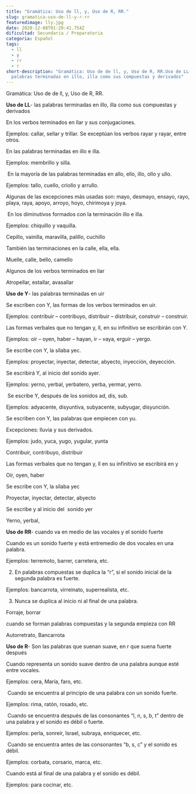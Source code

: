 ```yaml
---
title: "Gramática: Uso de ll, y, Uso de R, RR."
slug: gramatica-uso-de-ll-y-r-rr
featuredimage: lly.jpg
date: 2020-12-08T01:29:41.754Z
dificultad: Secundaria / Preparatoria
categoria: Español
tags:
  - ll
  - y
  - rr
  - r
short-description: "Gramática: Uso de de ll, y, Uso de R, RR.Uso de LL- las
  palabras terminadas en illo, illa como sus compuestas y derivados"
---
```

Gramática: Uso de de ll, y, Uso de R, RR.

**Uso de LL**- las palabras terminadas en illo, illa como sus compuestas y derivados 

En los verbos terminados en llar y sus conjugaciones.

Ejemplos: callar, sellar y trillar. Se exceptúan los verbos rayar y rayar, entre otros.



En las palabras terminadas en illo e illa.

Ejemplos: membrillo y silla.



 En la mayoría de las palabras terminadas en allo, ello, illo, ollo y ullo.

Ejemplos: tallo, cuello, criollo y arrullo.

Algunas de las excepciones más usadas son: mayo, desmayo, ensayo, rayo, playa, raya, apoyo, arroyo, hoyo, chirimoya y joya.



 En los diminutivos formados con la terminación illo e illa.

Ejemplos: chiquillo y vaquilla.

Cepillo, vainilla, maravilla, palillo, cuchillo 

También las terminaciones en la calle, ella, ella.

Muelle, calle, bello, camello 

Algunos de los verbos terminados en liar  

Atropellar, estallar, avasallar 



**Uso de Y**- las palabras terminadas en uir

Se escriben con Y, las formas de los verbos terminados en uir.

Ejemplos: contribuir – contribuyo, distribuir – distribuir, construir – construir.

Las formas verbales que no tengan y, ll, en su infinitivo se escribirán con Y.

Ejemplos: oír – oyen, haber – hayan, ir – vaya, erguir – yergo.



Se escribe con Y, la sílaba yec.

Ejemplos: proyectar, inyectar, detectar, abyecto, inyección, deyección.

Se escribirá Y, al inicio del sonido ayer.

Ejemplos: yerno, yerbal, yerbatero, yerba, yermar, yerro.

 Se escribe Y, después de los sonidos ad, dis, sub.

Ejemplos: adyacente, disyuntiva, subyacente, subyugar, disyunción.

Se escriben con Y, las palabras que empiecen con yu.

Excepciones: lluvia y sus derivados.

Ejemplos: judo, yuca, yugo, yugular, yunta

Contribuir, contribuyo, distribuir 

Las formas verbales que no tengan y, ll en su infinitivo se escribirá en y   

Oír, oyen, haber 

Se escribe con Y, la sílaba yec 

Proyectar, inyectar, detectar, abyecto

Se escribe y al inicio del  sonido yer

Yerno, yerbal, 



**Uso de RR**- cuando va en medio de las vocales y el sonido fuerte 

Cuando es un sonido fuerte y está entremedio de dos vocales en una palabra.

Ejemplos: terremoto, barrer, carretera, etc.

2. En palabras compuestas se duplica la “r”, si el sonido inicial de la segunda palabra es fuerte.

Ejemplos: bancarrota, virreinato, superrealista, etc.

3. Nunca se duplica al inicio ni al final de una palabra.

Forraje, borrar

cuando se forman palabras compuestas y la segunda empieza con RR

Autorretrato, Bancarrota 

**Uso de R**- Son las palabras que suenan suave, en r que suena fuerte después  

Cuando representa un sonido suave dentro de una palabra aunque esté entre vocales.

Ejemplos: cera, María, faro, etc.

 Cuando se encuentra al principio de una palabra con un sonido fuerte.

Ejemplos: rima, ratón, rosado, etc.

 Cuando se encuentra después de las consonantes “l, n, s, b, t” dentro de una palabra y el sonido es débil o fuerte.

Ejemplos: perla, sonreír, Israel, subraya, enriquecer, etc.

 Cuando se encuentra antes de las consonantes “b, s, c” y el sonido es débil.

Ejemplos: corbata, corsario, marca, etc.

Cuando está al final de una palabra y el sonido es débil.

Ejemplos: para cocinar, etc.
